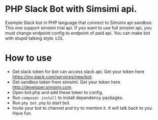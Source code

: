 # PHP Slack Bot with Simsimi api.
Example Slack bot in PHP language that connect to Simsimi api sandbox. This one support simsimi trial api. If you want to use full simsimi api, you must change endpoint config to endpoint of paid api. You can make bot with stupid talking style. LOL

# How to use
- Get slack token for bot can access slack api. Get your token here https://my.slack.com/services/new/bot.
- Get sandbox token from simsimi. Get your token here http://developer.simsimi.com.
- Open bot.php and add these token to config.
- Run `composer install` to install dependency packages.
- Run `php bot.php` to start bot.
- Invite your bot to channel and try to mention it. It will talk back to you. Have fun.